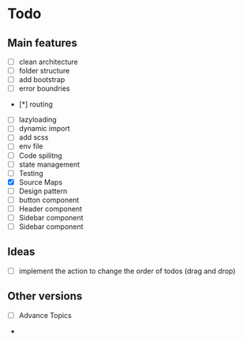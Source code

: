 # Todo

## Main features
- [ ]  clean architecture
- [ ]  folder structure
- [ ]  add bootstrap
- [ ]  error boundries
- [*]  routing
- [ ]  lazyloading
- [ ]  dynamic import
- [ ]  add scss
- [ ]  env file
- [ ]  Code spilitng
- [ ]  state management
- [ ]  Testing
- [x]  Source Maps
- [ ]  Design pattern
- [ ]  button component 
- [ ]  Header component
- [ ]  Sidebar component  
- [ ]  Sidebar component  

## Ideas
- [ ] implement the action to change the order of todos (drag and drop)

## Other versions
- [ ] Advance Topics
- 
